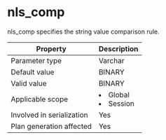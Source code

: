 nls_comp
=============================
<!-- # docslug#/oceanbase-database/oceanbase-database/V4.0.0/nls_comp-1-2-3 -->
nls_comp specifies the string value comparison rule.


| **Property**              | **Description** |
|---------------------------|------------------------------------------------------------------------------------------------------------|
| Parameter type            | Varchar |
| Default value             | BINARY |
| Valid value               | BINARY |
| Applicable scope          | <li> Global   <li> Session |
| Involved in serialization | Yes |
| Plan generation affected  | Yes |



